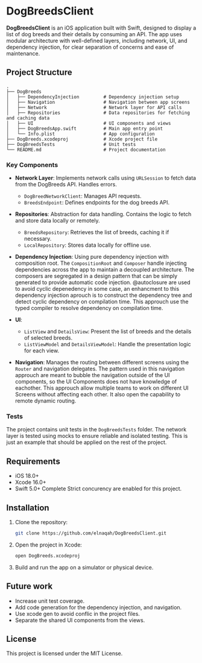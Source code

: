 
# DogBreedsClient

**DogBreedsClient** is an iOS application built with Swift, designed to display a list of dog breeds and their details by consuming an API. The app uses modular architecture with well-defined layers, including network, UI, and dependency injection, for clear separation of concerns and ease of maintenance.

## Project Structure

```
.
├── DogBreeds
│   ├── DependencyInjection         # Dependency injection setup
│   ├── Navigation                  # Navigation between app screens
│   ├── Network                     # Network layer for API calls
│   ├── Repositories                # Data repositories for fetching and caching data
│   ├── UI                          # UI components and views
│   ├── DogBreedsApp.swift          # Main app entry point
│   └── Info.plist                  # App configuration
├── DogBreeds.xcodeproj             # Xcode project file
├── DogBreedsTests                  # Unit tests
└── README.md                       # Project documentation
```

### Key Components

- **Network Layer**: Implements network calls using `URLSession` to fetch data from the DogBreeds API. Handles errors.
  - `DogBreedNetworkClient`: Manages API requests.
  - `BreedsEndpoint`: Defines endpoints for the dog breeds API.

- **Repositories**: Abstraction for data handling. Contains the logic to fetch and store data locally or remotely.
  - `BreedsRepository`: Retrieves the list of breeds, caching it if necessary.
  - `LocalRepository`: Stores data locally for offline use.

- **Dependency Injection**: 
Using pure dependency injection with composition root.
The `CompositionRoot` and `Composer` handle injecting dependencies across the app to maintain a decoupled architecture.
The composers are segregated in a design pattern that can be simply generated to provide automatic code injection.
@autoclosure are used to avoid cyclic depenedency in some case, an enhancment to this dependency injection aprouch is to construct the dependency tree and detect cyclic dependency on compilation time.
This approuch use the typed compiler to resolve dependency on compilation time.

- **UI**: 
  - `ListView` and `DetailsView`: Present the list of breeds and the details of selected breeds.
  - `ListViewModel` and `DetailsViewModel`: Handle the presentation logic for each view.

- **Navigation**: Manages the routing between different screens using the `Router` and navigation delegates.
The pattern used in this navigation approuch are meant to bubble the navigation outside of the UI components, so the UI Components does not have knowledge of eachother.
This approuch allow multiple teams to work on different UI Screens without affecting each other. 
It also open the capability to remote dynamic routing.

### Tests

The project contains unit tests in the `DogBreedsTests` folder.
The network layer is tested using mocks to ensure reliable and isolated testing.
This is just an example that should be applied on the rest of the project.

## Requirements

- iOS 18.0+
- Xcode 16.0+
- Swift 5.0+
Complete Strict concurency are enabled for this project.

## Installation

1. Clone the repository:
   ```bash
   git clone https://github.com/elnaqah/DogBreedsClient.git
   ```
2. Open the project in Xcode:
   ```bash
   open DogBreeds.xcodeproj
   ```
3. Build and run the app on a simulator or physical device.

## Future work

- Increase unit test coverage.
- Add code generation for the dependency injection, and navigation.
- Use xcode gen to avoid conflic in the project files.
- Separate the shared UI components from the views.

## License

This project is licensed under the MIT License.